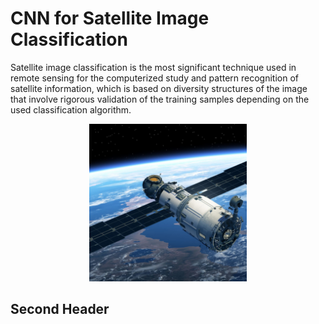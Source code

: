 # CNN for Satellite Image Classification
Satellite image classification is the most significant technique used in remote sensing for the computerized study and pattern recognition of satellite information, which is based on diversity structures of the image that involve rigorous validation of the training samples depending on the used classification algorithm.

<p align="center">
    <img src="dataset-card.jpg"  width="50%" height="20%"> 

## Second Header